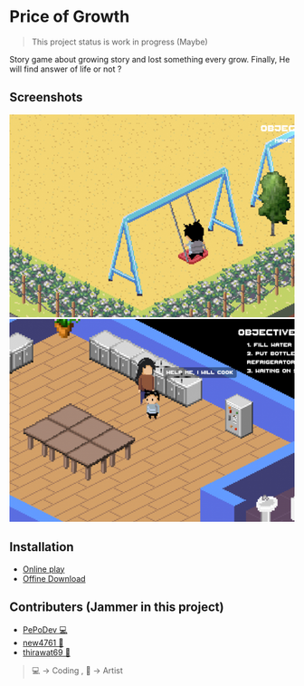 # Price of Growth

> This project status is work in progress (Maybe)

Story game about growing story and lost something every grow. Finally, He will find answer of life or not ?

## Screenshots

![Chapter 1 - 1 - Playground](screenshots/Screenshot-chapter-1-1-playground.png)
![Chapter 1 - 2 - Home](screenshots/Screenshot-chapter-1-2-home.png)

## Installation

- [Online play](https://pepodev.itch.io/price-of-growth)
- [Offine Download](https://github.com/PePoDev/game-price-of-growth-ggj-21/releases)

## Contributers (Jammer in this project)

- [PePoDev 💻](https://github.com/PePoDev)
- [new4761 🎨](https://github.com/new4761)
- [thirawat69 🎨](https://github.com/thirawat69)

> 💻 -> Coding , 🎨 -> Artist
